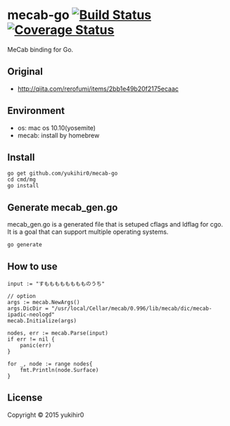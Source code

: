 # mecab-go [![Build Status](https://travis-ci.org/yukihir0/mecab-go.svg?branch=master)](https://travis-ci.org/yukihir0/mecab-go) [![Coverage Status](https://coveralls.io/repos/yukihir0/mecab-go/badge.svg?branch=master&service=github)](https://coveralls.io/github/yukihir0/mecab-go?branch=master)

MeCab binding for Go.

## Original
- http://qiita.com/rerofumi/items/2bb1e49b20f2175ecaac

## Environment
- os: mac os 10.10(yosemite)
- mecab: install by homebrew

## Install

```
go get github.com/yukihir0/mecab-go
cd cmd/mg
go install
```
## Generate mecab_gen.go

mecab_gen.go is a generated file that is setuped cflags and ldflag for cgo.  
It is a goal that can support multiple operating systems.  

```
go generate
```

## How to use

```
input := "すもももももももものうち"

// option
args := mecab.NewArgs()
args.DicDir = "/usr/local/Cellar/mecab/0.996/lib/mecab/dic/mecab-ipadic-neologd"
mecab.Initialize(args)

nodes, err := mecab.Parse(input)
if err != nil {
	panic(err)
}

for _, node := range nodes{
	fmt.Println(node.Surface)
}
```

## License

Copyright &copy; 2015 yukihir0
